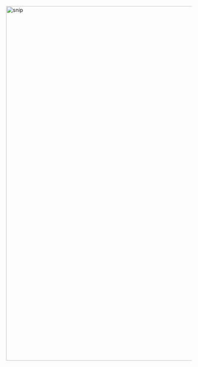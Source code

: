 <img width="960" alt="snip" src="https://github.com/ibra-abdi-ibadihi/ETS-PPB-2024/assets/113155422/ff7b0f3d-18f7-4baa-b28e-331ea19fe40e">
